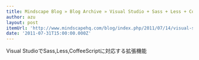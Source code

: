 ```yaml
---
title: Mindscape Blog » Blog Archive » Visual Studio + Sass + Less + CoffeeScript = Web Workbench
author: azu
layout: post
itemUrl: 'http://www.mindscapehq.com/blog/index.php/2011/07/14/visual-studio-sass-less-coffeescript-web-workbench/'
date: '2011-07-31T15:00:00.000Z'
---
```

Visual StudioでSass,Less,CoffeeScriptに対応する拡張機能
